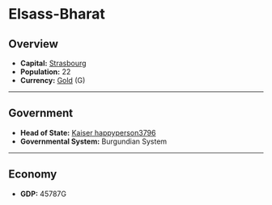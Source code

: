 # Elsass-Bharat

## Overview

- **Capital:** [Strasbourg](Strasbourg)
- **Population:** 22
- **Currency:** [Gold](Gold) (G)

---

## Government

- **Head of State:** [Kaiser happyperson3796](happyperson3796)
- **Governmental System:** Burgundian System

---

## Economy

- **GDP:** <!-- GDP -->45787G